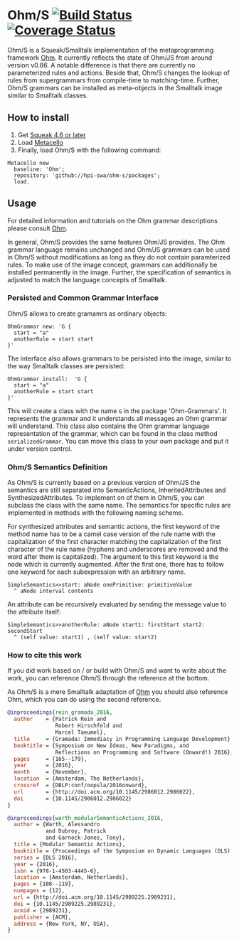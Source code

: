 # Ohm/S [![Build Status](https://travis-ci.org/hpi-swa/Ohm-S.svg?branch=master)](https://travis-ci.org/hpi-swa/Ohm-S) [![Coverage Status](https://coveralls.io/repos/github/hpi-swa/Ohm-S/badge.svg)](https://coveralls.io/github/hpi-swa/Ohm-S)

Ohm/S is a Squeak/Smalltalk implementation of the metaprogramming framework [Ohm](https://github.com/cdglabs/ohm). It currently reflects the state of Ohm/JS from around version v0.86. A notable difference is that there are currently no parameterized rules and actions. Beside that, Ohm/S changes the lookup of rules from supergrammars from compile-time to matching-time. Further, Ohm/S grammars can be installed as meta-objects in the Smalltalk image similar to Smalltalk classes.

## How to install
1. Get [Squeak 4.6 or later](http://www.squeak.org)
2. Load [Metacello](https://github.com/dalehenrich/metacello-work)
3. Finally, load Ohm/S with the following command:

```Smalltalk
Metacello new
  baseline: 'Ohm';
  repository: 'github://hpi-swa/ohm-s/packages';
  load.
```

## Usage
For detailed information and tutorials on the Ohm grammar descriptions please consult [Ohm](https://github.com/cdglabs/ohm). 

In general, Ohm/S provides the same features Ohm/JS provides. The Ohm grammar language remains unchanged and Ohm/JS grammars can be used in Ohm/S without modifications as long as they do not contain paramterized rules. To make use of the image concept, grammars can additionally be installed permanently in the image. Further, the specification of semantics is adjusted to match the language concepts of Smalltalk.

### Persisted and Common Grammar Interface
Ohm/S allows to create gramamrs as ordinary objects:

````Smalltalk
OhmGrammar new: 'G { 
  start = "a"
  anotherRule = start start
}'
````

The interface also allows grammars to be persisted into the image, similar to the way Smalltalk classes are persisted:

````Smalltalk
OhmGrammar install:  'G { 
  start = "a"
  anotherRule = start start
}'
````

This will create a class with the name ````G```` in the package 'Ohm-Grammars'. It represents the grammar and it understands all messages an Ohm grammar will understand. This class also contains the Ohm grammar language representation of the grammar, which can be found in the class method ````serializedGrammar````. You can move this class to your own package and put it under version control.

### Ohm/S Semantics Definition
As Ohm/S is currently based on a previous version of Ohm/JS the semantics are still separated into SemanticActions, InheritedAttributes and SynthesizedAttributes. To implement on of them in Ohm/S, you can subclass the class with the same name. The semantics for specific rules are implemented in methods with the following naming scheme.

For synthesized attributes and semantic actions, the first keyword of the method name has to be a camel case version of the rule name with the capitalization of the first character matching the capitalization of the first character of the rule name (hyphens and underscores are removed and the word after them is capitalized). The argument to this first keyword is the node which is currently augmented. After the first one, there has to follow one keyword for each subexpression with an arbitrary name.

````Smalltalk
SimpleSemantics>>start: aNode onePrimitive: primitiveValue
  ^ aNode interval contents
````

An attribute can be recursively evaluated by sending the message value to the
attribute itself:

````Smalltalk
SimpleSemantics>>anotherRule: aNode start1: firstStart start2: secondStart
  ^ (self value: start1) , (self value: start2)
````

### How to cite this work
If you did work based on / or build with Ohm/S and want to write about the work, you can reference Ohm/S through the reference at the bottom.

As Ohm/S is a mere Smalltalk adaptation of [Ohm](https://github.com/cdglabs/ohm) you should also reference Ohm, which you can do using the second reference.

````Bibtex
@inproceedings{rein_gramada_2016,
  author    = {Patrick Rein and
               Robert Hirschfeld and
               Marcel Taeumel},
  title     = {Gramada: Immediacy in Programming Language Development},
  booktitle = {Symposium on New Ideas, New Paradigms, and
               Reflections on Programming and Software (Onward!) 2016},
  pages     = {165--179},
  year      = {2016},
  month     = {November},
  location  = {Amsterdam, The Netherlands},
  crossref  = {DBLP:conf/oopsla/2016onward},
  url       = {http://doi.acm.org/10.1145/2986012.2986022},
  doi       = {10.1145/2986012.2986022}
}

@inproceedings{warth_modularSemanticActions_2016,
  author = {Warth, Alessandro 
            and Dubroy, Patrick 
            and Garnock-Jones, Tony},
  title = {Modular Semantic Actions},
  booktitle = {Proceedings of the Symposium on Dynamic Languages (DLS) 2016},
  series = {DLS 2016},
  year = {2016},
  isbn = {978-1-4503-4445-6},
  location = {Amsterdam, Netherlands},
  pages = {108--119},
  numpages = {12},
  url = {http://doi.acm.org/10.1145/2989225.2989231},
  doi = {10.1145/2989225.2989231},
  acmid = {2989231},
  publisher = {ACM},
  address = {New York, NY, USA},
} 
````
